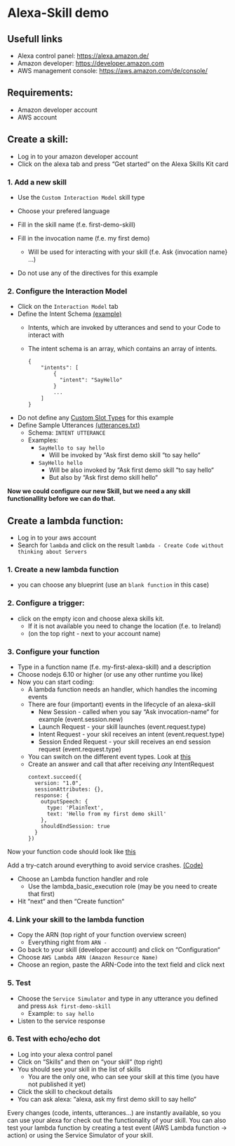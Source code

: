 # Alexa-Skill demo

## Usefull links
* Alexa control panel: https://alexa.amazon.de/
* Amazon developer: https://developer.amazon.com
* AWS management console: https://aws.amazon.com/de/console/

## Requirements:

* Amazon developer account
* AWS account

## Create a skill:

* Log in to your amazon developer account
* Click on the alexa tab and press “Get started“ on the Alexa Skills Kit card
### 1. Add a new skill
* Use the `Custom Interaction Model` skill type
* Choose your prefered language
* Fill in the skill name (f.e. first-demo-skill)
* Fill in the invocation name (f.e. my first demo)
  * Will be used for interacting with your skill (f.e. Ask {invocation name} ...)

* Do not use any of the directives for this example
### 2. Configure the Interaction Model
* Click on the `Interaction Model` tab
* Define the Intent Schema [(example)](https://github.com/SebastianMueller87/alexa-skill-demo/blob/017ad91ff1eac0089dfb912ad748912e506beb09/intents.json)
  * Intents, which are invoked by utterances and send to your Code to interact with
  * The intent schema is an array, which contains an array of intents.

    ```
    {
        "intents": [
            {
              "intent": "SayHello"
            }
            ...
        ]
    }

* Do not define any [Custom Slot Types](https://developer.amazon.com/public/solutions/alexa/alexa-skills-kit/docs/alexa-skills-kit-interaction-model-reference#custom-slot-syntax) for this example
* Define Sample Utterances [(utterances.txt)](https://github.com/SebastianMueller87/alexa-skill-demo/blob/f6fc34f73c4841b726f782ba7fe37b1546f17fba/utterances.txt)
  * Schema: `INTENT UTTERANCE`
  * Examples:
      * `SayHello to say hello`
          * Will be invoked by “Ask first demo skill “to say hello“
      * `SayHello hello`
          * Will be also invoked by “Ask first demo skill “to say hello“
          * But also by “Ask first demo skill hello“

**Now we could configure our new Skill, but we need a any skill functionallity before we can do that.**

## Create a lambda function:
* Log in to your aws account
* Search for `lambda` and click on the result `lambda - Create Code without thinking about Servers`

### 1. Create a new lambda function
* you can choose any blueprint (use an `blank function` in this case)

### 2. Configure a trigger:
  *  click on the empty icon and choose alexa skills kit.
     * If it is not available you need to change the location (f.e. to Ireland)
     * (on the top right - next to your account name)

### 3. Configure your function
  * Type in a function name (f.e. my-first-alexa-skill) and a description
  * Choose nodejs 6.10 or higher (or use any other runtime you like)
  * Now you can start coding:
      * A lambda function needs an handler, which handles the incoming events
      * There are four (important) events in the lifecycle of an alexa-skill
        * New Session - called when you say “Ask invocation-name“ for example (event.session.new)
        * Launch Request - your skill launches (event.request.type)
        * Intent Request - your skil receives an intent (event.request.type)
        * Session Ended Request - your skill receives an end session request (event.request.type)
      * You can switch on the different event types. Look at [this](https://github.com/SebastianMueller87/alexa-skill-demo/blob/0385fea8a0b5a6ccea4c3f7cb2f889da8cb8e81f/my-first-alexa-skill.js)
      * Create an answer and call that after receiving *any* IntentRequest
        ```
        context.succeed({
          version: "1.0",
          sessionAttributes: {},
          response: {
            outputSpeech: {
              type: 'PlainText',
              text: 'Hello from my first demo skill'
            },
            shouldEndSession: true
          }
        })

  Now your function code should look like [this](https://github.com/SebastianMueller87/alexa-skill-demo/blob/d06e67f98ec90a1b60920525c3ff00734345eed2/my-first-alexa-skill.js)

  Add a try-catch around everything to avoid service crashes. [(Code)](https://github.com/SebastianMueller87/alexa-skill-demo/blob/87e88d43c6cbed99bebd669c7a27c0ad78e0c56b/my-first-alexa-skill.js)

  * Choose an Lambda function handler and role
    * Use the lambda_basic_execution role (may be you need to create that first)
  * Hit “next“ and then “Create function“

### 4. Link your skill to the lambda function
  * Copy the ARN (top right of your function overview screen)
    * Everything right from `ARN - `
  * Go back to your skill (developer account) and click on “Configuration“
  * Choose `AWS Lambda ARN (Amazon Resource Name)`
  * Choose an region, paste the ARN-Code into the text field and click next

### 5. Test
  * Choose the `Service Simulator` and type in any utterance you defined and press `Ask first-demo-skill`
    * Example: `to say hello`
  * Listen to the service response

### 6. Test with echo/echo dot
  * Log into your alexa control panel
  * Click on “Skills“ and then on “your skill“ (top right)
  * You should see your skill in the list of skills
    * You are the only one, who can see your skill at this time (you have not published it yet)
  * Click the skill to checkout details
  * You can ask alexa: “alexa, ask my first demo skill to say hello“

Every changes (code, intents, utterances...) are instantly available, so you can use your alexa for check out the functionality of your skill.
You can also test your lambda function by creating a test event (AWS Lambda function -> action) or using the Service Simulator of your skill.




